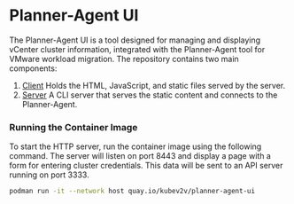# Planner-Agent UI

The Planner-Agent UI is a tool designed for managing and displaying vCenter cluster information, integrated with the Planner-Agent tool for VMware workload migration. The repository contains two main components:

1. [Client](client) Holds the HTML, JavaScript, and static files served by the server.
2. [Server](server) A CLI server that serves the static content and connects to the Planner-Agent.

### Running the Container Image

To start the HTTP server, run the container image using the following command. The server will listen on port 8443 and display a page with a form for entering cluster credentials. This data will be sent to an API server running on port 3333.

```bash
podman run -it --network host quay.io/kubev2v/planner-agent-ui
```
